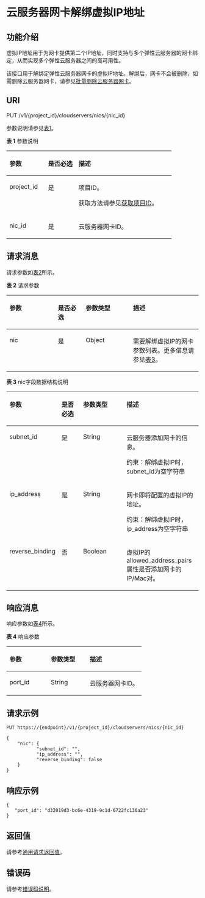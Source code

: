 # 云服务器网卡解绑虚拟IP地址<a name="ZH-CN_TOPIC_0077846077"></a>

## 功能介绍<a name="section10723444"></a>

虚拟IP地址用于为网卡提供第二个IP地址，同时支持与多个弹性云服务器的网卡绑定，从而实现多个弹性云服务器之间的高可用性。

该接口用于解绑定弹性云服务器网卡的虚拟IP地址。解绑后，网卡不会被删除，如需删除云服务器网卡，请参见[批量删除云服务器网卡](批量删除云服务器网卡.md)。

## URI<a name="section29402138"></a>

PUT /v1/\{project\_id\}/cloudservers/nics/\{nic\_id\}

参数说明请参见[表1](#table55925239)。

**表 1**  参数说明

<a name="table55925239"></a>
<table><thead align="left"><tr id="row60011419"><th class="cellrowborder" valign="top" width="23.369999999999997%" id="mcps1.2.4.1.1"><p id="p29086798"><a name="p29086798"></a><a name="p29086798"></a>参数</p>
</th>
<th class="cellrowborder" valign="top" width="18.48%" id="mcps1.2.4.1.2"><p id="p7220417"><a name="p7220417"></a><a name="p7220417"></a>是否必选</p>
</th>
<th class="cellrowborder" valign="top" width="58.15%" id="mcps1.2.4.1.3"><p id="p47982876"><a name="p47982876"></a><a name="p47982876"></a>描述</p>
</th>
</tr>
</thead>
<tbody><tr id="row61407752"><td class="cellrowborder" valign="top" width="23.369999999999997%" headers="mcps1.2.4.1.1 "><p id="p7972012"><a name="p7972012"></a><a name="p7972012"></a>project_id</p>
</td>
<td class="cellrowborder" valign="top" width="18.48%" headers="mcps1.2.4.1.2 "><p id="p41753265"><a name="p41753265"></a><a name="p41753265"></a>是</p>
</td>
<td class="cellrowborder" valign="top" width="58.15%" headers="mcps1.2.4.1.3 "><p id="p37593705"><a name="p37593705"></a><a name="p37593705"></a>项目ID。</p>
<p id="p1180512217438"><a name="p1180512217438"></a><a name="p1180512217438"></a>获取方法请参见<a href="获取项目ID.md">获取项目ID</a>。</p>
</td>
</tr>
<tr id="row37815352"><td class="cellrowborder" valign="top" width="23.369999999999997%" headers="mcps1.2.4.1.1 "><p id="p43144677"><a name="p43144677"></a><a name="p43144677"></a>nic_id</p>
</td>
<td class="cellrowborder" valign="top" width="18.48%" headers="mcps1.2.4.1.2 "><p id="p5057967"><a name="p5057967"></a><a name="p5057967"></a>是</p>
</td>
<td class="cellrowborder" valign="top" width="58.15%" headers="mcps1.2.4.1.3 "><p id="p7042173"><a name="p7042173"></a><a name="p7042173"></a>云服务器网卡ID。</p>
</td>
</tr>
</tbody>
</table>

## 请求消息<a name="section63292653"></a>

请求参数如[表2](#table21989419)所示。

**表 2**  请求参数

<a name="table21989419"></a>
<table><thead align="left"><tr id="row20106686"><th class="cellrowborder" valign="top" width="25.192519251925194%" id="mcps1.2.5.1.1"><p id="p19325759"><a name="p19325759"></a><a name="p19325759"></a>参数</p>
</th>
<th class="cellrowborder" valign="top" width="14.471447144714473%" id="mcps1.2.5.1.2"><p id="p21882681"><a name="p21882681"></a><a name="p21882681"></a>是否必选</p>
</th>
<th class="cellrowborder" valign="top" width="24.62246224622462%" id="mcps1.2.5.1.3"><p id="p27666764"><a name="p27666764"></a><a name="p27666764"></a>参数类型</p>
</th>
<th class="cellrowborder" valign="top" width="35.713571357135706%" id="mcps1.2.5.1.4"><p id="p26415391"><a name="p26415391"></a><a name="p26415391"></a>描述</p>
</th>
</tr>
</thead>
<tbody><tr id="row52301286"><td class="cellrowborder" valign="top" width="25.192519251925194%" headers="mcps1.2.5.1.1 "><p id="p8545767"><a name="p8545767"></a><a name="p8545767"></a>nic</p>
</td>
<td class="cellrowborder" valign="top" width="14.471447144714473%" headers="mcps1.2.5.1.2 "><p id="p21118492"><a name="p21118492"></a><a name="p21118492"></a>是</p>
</td>
<td class="cellrowborder" valign="top" width="24.62246224622462%" headers="mcps1.2.5.1.3 "><p id="p32876269"><a name="p32876269"></a><a name="p32876269"></a>Object</p>
</td>
<td class="cellrowborder" valign="top" width="35.713571357135706%" headers="mcps1.2.5.1.4 "><p id="p8936292"><a name="p8936292"></a><a name="p8936292"></a>需要解绑虚拟IP的网卡参数列表。更多信息请参见<a href="#table44975500">表3</a>。</p>
</td>
</tr>
</tbody>
</table>

**表 3**  nic字段数据结构说明

<a name="table44975500"></a>
<table><thead align="left"><tr id="row35373287"><th class="cellrowborder" valign="top" width="18.990000000000002%" id="mcps1.2.5.1.1"><p id="p141945507518"><a name="p141945507518"></a><a name="p141945507518"></a>参数</p>
</th>
<th class="cellrowborder" valign="top" width="14.099999999999998%" id="mcps1.2.5.1.2"><p id="p219415011510"><a name="p219415011510"></a><a name="p219415011510"></a>是否必选</p>
</th>
<th class="cellrowborder" valign="top" width="26.69%" id="mcps1.2.5.1.3"><p id="p219414500510"><a name="p219414500510"></a><a name="p219414500510"></a>参数类型</p>
</th>
<th class="cellrowborder" valign="top" width="40.22%" id="mcps1.2.5.1.4"><p id="p31944501053"><a name="p31944501053"></a><a name="p31944501053"></a>描述</p>
</th>
</tr>
</thead>
<tbody><tr id="row19920592"><td class="cellrowborder" valign="top" width="18.990000000000002%" headers="mcps1.2.5.1.1 "><p id="p4735204513"><a name="p4735204513"></a><a name="p4735204513"></a>subnet_id</p>
</td>
<td class="cellrowborder" valign="top" width="14.099999999999998%" headers="mcps1.2.5.1.2 "><p id="p20009535204513"><a name="p20009535204513"></a><a name="p20009535204513"></a>是</p>
</td>
<td class="cellrowborder" valign="top" width="26.69%" headers="mcps1.2.5.1.3 "><p id="p50225666204513"><a name="p50225666204513"></a><a name="p50225666204513"></a>String</p>
</td>
<td class="cellrowborder" valign="top" width="40.22%" headers="mcps1.2.5.1.4 "><p id="p52170790174229"><a name="p52170790174229"></a><a name="p52170790174229"></a>云服务器添加网卡的信息。</p>
<p id="p60897809205048"><a name="p60897809205048"></a><a name="p60897809205048"></a>约束：解绑虚拟IP时，subnet_id为空字符串</p>
</td>
</tr>
<tr id="row65287294"><td class="cellrowborder" valign="top" width="18.990000000000002%" headers="mcps1.2.5.1.1 "><p id="p63725211204513"><a name="p63725211204513"></a><a name="p63725211204513"></a>ip_address</p>
</td>
<td class="cellrowborder" valign="top" width="14.099999999999998%" headers="mcps1.2.5.1.2 "><p id="p65363500204513"><a name="p65363500204513"></a><a name="p65363500204513"></a>是</p>
</td>
<td class="cellrowborder" valign="top" width="26.69%" headers="mcps1.2.5.1.3 "><p id="p7812801204513"><a name="p7812801204513"></a><a name="p7812801204513"></a>String</p>
</td>
<td class="cellrowborder" valign="top" width="40.22%" headers="mcps1.2.5.1.4 "><p id="p58632794204513"><a name="p58632794204513"></a><a name="p58632794204513"></a>网卡即将配置的虚拟IP的地址。</p>
<p id="p5068839620513"><a name="p5068839620513"></a><a name="p5068839620513"></a>约束：解绑虚拟IP时，ip_address为空字符串</p>
</td>
</tr>
<tr id="row6769295"><td class="cellrowborder" valign="top" width="18.990000000000002%" headers="mcps1.2.5.1.1 "><p id="p64501959204513"><a name="p64501959204513"></a><a name="p64501959204513"></a>reverse_binding</p>
</td>
<td class="cellrowborder" valign="top" width="14.099999999999998%" headers="mcps1.2.5.1.2 "><p id="p58790058204513"><a name="p58790058204513"></a><a name="p58790058204513"></a>否</p>
</td>
<td class="cellrowborder" valign="top" width="26.69%" headers="mcps1.2.5.1.3 "><p id="p18090641204513"><a name="p18090641204513"></a><a name="p18090641204513"></a>Boolean</p>
</td>
<td class="cellrowborder" valign="top" width="40.22%" headers="mcps1.2.5.1.4 "><p id="p63072380204513"><a name="p63072380204513"></a><a name="p63072380204513"></a>虚拟IP的allowed_address_pairs属性是否添加网卡的IP/Mac对。</p>
</td>
</tr>
</tbody>
</table>

## 响应消息<a name="section32762966"></a>

响应参数如[表4](#table54154414204821)所示。

**表 4**  响应参数

<a name="table54154414204821"></a>
<table><thead align="left"><tr id="row60076110204821"><th class="cellrowborder" valign="top" width="30.64%" id="mcps1.2.4.1.1"><p id="p21494305"><a name="p21494305"></a><a name="p21494305"></a>参数</p>
</th>
<th class="cellrowborder" valign="top" width="28.76%" id="mcps1.2.4.1.2"><p id="p673716201611"><a name="p673716201611"></a><a name="p673716201611"></a>参数类型</p>
</th>
<th class="cellrowborder" valign="top" width="40.6%" id="mcps1.2.4.1.3"><p id="p28416672"><a name="p28416672"></a><a name="p28416672"></a>描述</p>
</th>
</tr>
</thead>
<tbody><tr id="row9009218204821"><td class="cellrowborder" valign="top" width="30.64%" headers="mcps1.2.4.1.1 "><p id="p15842885204821"><a name="p15842885204821"></a><a name="p15842885204821"></a>port_id</p>
</td>
<td class="cellrowborder" valign="top" width="28.76%" headers="mcps1.2.4.1.2 "><p id="p28653632204821"><a name="p28653632204821"></a><a name="p28653632204821"></a>String</p>
</td>
<td class="cellrowborder" valign="top" width="40.6%" headers="mcps1.2.4.1.3 "><p id="p64315455204821"><a name="p64315455204821"></a><a name="p64315455204821"></a>云服务器网卡ID。</p>
</td>
</tr>
</tbody>
</table>

## 请求示例<a name="section157005917910"></a>

```
PUT https://{endpoint}/v1/{project_id}/cloudservers/nics/{nic_id}
```

```
{
    "nic": { 
           "subnet_id": "",
           "ip_address": "",
           "reverse_binding": false
    }
}
```

## 响应示例<a name="section3608142813812"></a>

```
{
   "port_id": "d32019d3-bc6e-4319-9c1d-6722fc136a23"
}
```

## 返回值<a name="section26431238"></a>

请参考[通用请求返回值](通用请求返回值.md)。

## 错误码<a name="section85821649202813"></a>

请参考[错误码说明](错误码说明.md)。

